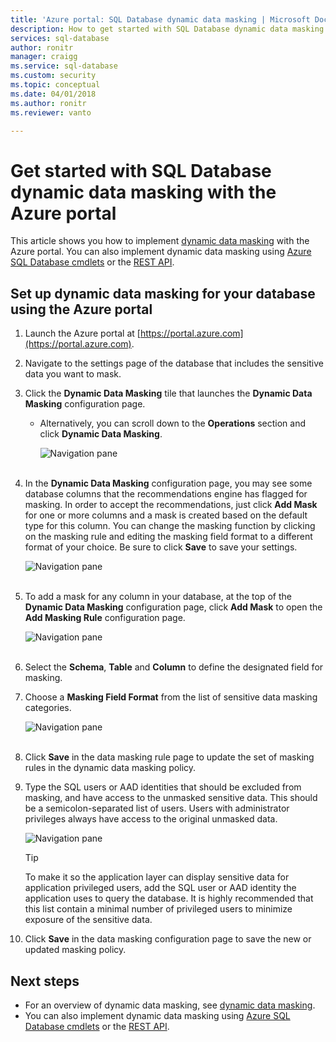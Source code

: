 ```yaml
---
title: 'Azure portal: SQL Database dynamic data masking | Microsoft Docs'
description: How to get started with SQL Database dynamic data masking in the Azure portal
services: sql-database
author: ronitr
manager: craigg
ms.service: sql-database
ms.custom: security
ms.topic: conceptual
ms.date: 04/01/2018
ms.author: ronitr
ms.reviewer: vanto

---
```

# Get started with SQL Database dynamic data masking with the Azure portal

This article shows you how to implement [dynamic data masking](sql-database-dynamic-data-masking-get-started.md) with the Azure portal. You can also implement dynamic data masking using [Azure SQL Database cmdlets](https://docs.microsoft.com/powershell/module/azurerm.sql/) or the [REST API](https://msdn.microsoft.com/library/dn505719.aspx).


## Set up dynamic data masking for your database using the Azure portal
1. Launch the Azure portal at [https://portal.azure.com](https://portal.azure.com).
2. Navigate to the settings page of the database that includes the sensitive data you want to mask.
3. Click the **Dynamic Data Masking** tile that launches the **Dynamic Data Masking** configuration page.
   
   * Alternatively, you can scroll down to the **Operations** section and click **Dynamic Data Masking**.
     
     ![Navigation pane](./media/sql-database-dynamic-data-masking-get-started/4_ddm_settings_tile.png)<br/><br/>
4. In the **Dynamic Data Masking** configuration page, you may see some database columns that the recommendations engine has flagged for masking. In order to accept the recommendations, just click **Add Mask** for one or more columns and a mask is created based on the default type for this column. You can change the masking function by clicking on the masking rule and editing the masking field format to a different format of your choice. Be sure to click **Save** to save your settings.
   
    ![Navigation pane](./media/sql-database-dynamic-data-masking-get-started/5_ddm_recommendations.png)<br/><br/>
5. To add a mask for any column in your database, at the top of the **Dynamic Data Masking** configuration page, click **Add Mask** to open the **Add Masking Rule** configuration page.
   
    ![Navigation pane](./media/sql-database-dynamic-data-masking-get-started/6_ddm_add_mask.png)<br/><br/>
6. Select the **Schema**, **Table** and **Column** to define the designated field for masking.
7. Choose a **Masking Field Format** from the list of sensitive data masking categories.
   
    ![Navigation pane](./media/sql-database-dynamic-data-masking-get-started/7_ddm_mask_field_format.png)<br/><br/>        
8. Click **Save** in the data masking rule page to update the set of masking rules in the dynamic data masking policy.
9. Type the SQL users or AAD identities that should be excluded from masking, and have access to the unmasked sensitive data. This should be a semicolon-separated list of users. Users with administrator privileges always have access to the original unmasked data.
   
    ![Navigation pane](./media/sql-database-dynamic-data-masking-get-started/8_ddm_excluded_users.png)
   
   > [!TIP]
   > To make it so the application layer can display sensitive data for application privileged users, add the SQL user or AAD identity the application uses to query the database. It is highly recommended that this list contain a minimal number of privileged users to minimize exposure of the sensitive data.
   > 
   > 
10. Click **Save** in the data masking configuration page to save the new or updated masking policy.


## Next steps

* For an overview of dynamic data masking, see [dynamic data masking](sql-database-dynamic-data-masking-get-started.md).
* You can also implement dynamic data masking using [Azure SQL Database cmdlets](https://docs.microsoft.com/powershell/module/azurerm.sql/) or the [REST API](https://msdn.microsoft.com/library/dn505719.aspx).
